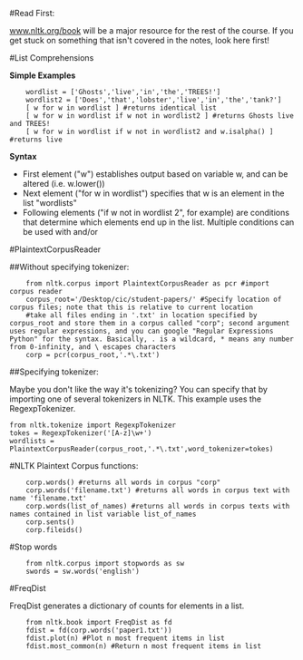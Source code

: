 #Read First:

www.nltk.org/book will be a major resource for the rest of the course. If you get stuck on something that isn't covered in the notes, look here first!

#List Comprehensions

**Simple Examples**

```
    wordlist = ['Ghosts','live','in','the','TREES!']
    wordlist2 = ['Does','that','lobster','live','in','the','tank?']
    [ w for w in wordlist ] #returns identical list
    [ w for w in wordlist if w not in wordlist2 ] #returns Ghosts live and TREES!
    [ w for w in wordlist if w not in wordlist2 and w.isalpha() ] #returns live
```

**Syntax**

- First element ("w") establishes output based on variable w, and can be altered (i.e. w.lower())
- Next element ("for w in wordlist") specifies that w is an element in the list "wordlists"
- Following elements ("if w not in wordlist 2", for example) are conditions that determine which elements end up in the list. Multiple conditions can be used with and/or

#PlaintextCorpusReader 

##Without specifying tokenizer:

```
	from nltk.corpus import PlaintextCorpusReader as pcr #import corpus reader
	corpus_root='/Desktop/cic/student-papers/' #Specify location of corpus files; note that this is relative to current location
	#take all files ending in '.txt' in location specified by corpus_root and store them in a corpus called "corp"; second argument uses regular expressions, and you can google "Regular Expressions Python" for the syntax. Basically, . is a wildcard, * means any number from 0-infinity, and \ escapes characters
	corp = pcr(corpus_root,'.*\.txt') 
```

##Specifying tokenizer:

Maybe you don't like the way it's tokenizing? You can specify that by importing one of several tokenizers in NLTK. This example uses the RegexpTokenizer.

```
from nltk.tokenize import RegexpTokenizer
tokes = RegexpTokenizer('[A-z]\w+')
wordlists = PlaintextCorpusReader(corpus_root,'.*\.txt',word_tokenizer=tokes)
```

#NLTK Plaintext Corpus functions:

```
	corp.words() #returns all words in corpus "corp"
	corp.words('filename.txt') #returns all words in corpus text with name 'filename.txt'
	corp.words(list_of_names) #returns all words in corpus texts with names contained in list variable list_of_names
	corp.sents()
    corp.fileids()
```

#Stop words

```
	from nltk.corpus import stopwords as sw
	swords = sw.words('english')
```

#FreqDist

FreqDist generates a dictionary of counts for elements in a list. 

```
	from nltk.book import FreqDist as fd
	fdist = fd(corp.words('paper1.txt'))
	fdist.plot(n) #Plot n most frequent items in list
	fdist.most_common(n) #Return n most frequent items in list
```
